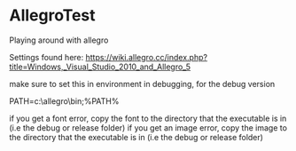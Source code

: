 # AllegroTest
Playing around with allegro

Settings found here:
https://wiki.allegro.cc/index.php?title=Windows,_Visual_Studio_2010_and_Allegro_5


make sure to set this in environment in debugging, for the debug version

PATH=c:\allegro\bin;%PATH%

if you get a font error, copy the font to the directory that the executable is in (i.e the debug or release folder)
if you get an image error, copy the image to the directory that the executable is in (i.e the debug or release folder)